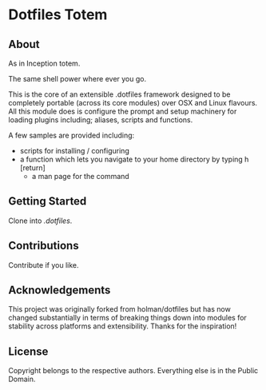 # Dotfiles Totem



## About

As in Inception totem.

The same shell power where ever you go.

This is the core of an extensible .dotfiles framework designed to be completely portable (across its core modules) over OSX and Linux flavours.  All this module does is configure the prompt and setup machinery for loading plugins including; aliases, scripts and functions.

A few samples are provided including:

* scripts for installing / configuring
* a function which lets you navigate to your home directory by typing h [return]
    * a man page for the command 



## Getting Started

Clone into *.dotfiles*.



## Contributions

Contribute if you like.



## Acknowledgements

This project was originally forked from holman/dotfiles but has now changed substantially in terms of breaking things down into modules for stability across platforms and extensibility.  Thanks for the inspiration!


## License

Copyright belongs to the respective authors.  Everything else is in the
Public Domain.
